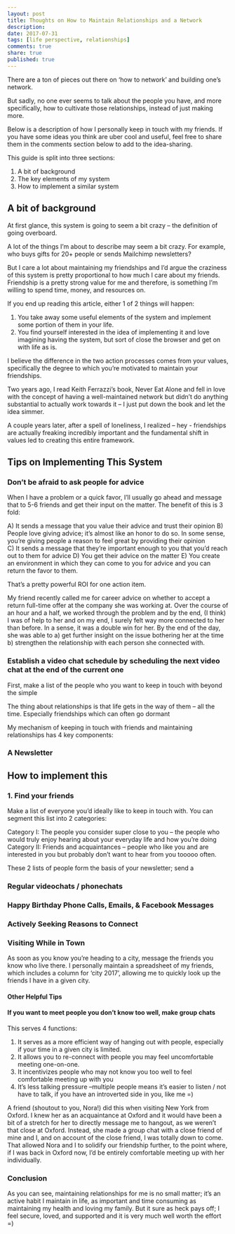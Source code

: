 ```yaml
---
layout: post
title: Thoughts on How to Maintain Relationships and a Network
description: 
date: 2017-07-31
tags: [life perspective, relationships]
comments: true
share: true
published: true
---
```


There are a ton of pieces out there on ‘how to network’ and building one’s network. 

But sadly, no one ever seems to talk about the people you have, and more specifically, how to cultivate those relationships, instead of just making more.

Below is a description of how I personally keep in touch with my friends. If you have some ideas you think are uber cool and useful, feel free to share them in the comments section below to add to the idea-sharing.

This guide is split into three sections: 

1.	A bit of background
2.	The key elements of my system 
3.	How to implement a similar system

## A bit of background

At first glance, this system is going to seem a bit crazy – the definition of going overboard. 

A lot of the things I’m about to describe may seem a bit crazy. For example, who buys gifts for 20+ people or sends Mailchimp newsletters? 

But I care a lot about maintaining my friendships and I’d argue the craziness of this system is pretty proportional to how much I care about my friends.  Friendship is a pretty strong value for me and therefore, is something I’m willing to spend time, money, and resources on. 

If you end up reading this article, either 1 of 2 things will happen: 

1.	You take away some useful elements of the system and implement some portion of them in your life.
2.	You find yourself interested in the idea of implementing it and love imagining having the system, but sort of close the browser and get on with life as is.

I believe the difference in the two action processes comes from your values, specifically the degree to which you’re motivated to maintain your friendships. 

Two years ago, I read Keith Ferrazzi’s book, Never Eat Alone and fell in love with the concept of having a well-maintained network but didn’t do anything substantial to actually work towards it – I just put down the book and let the idea simmer. 

A couple years later, after a spell of loneliness, I realized – hey - friendships are actually freaking incredibly important and the fundamental shift in values led to creating this entire framework. 


## Tips on Implementing This System

### Don’t be afraid to ask people for advice 
When I have a problem or a quick favor, I’ll usually go ahead and message that to 5-6 friends and get their input on the matter. The benefit of this is 3 fold: 

A)	It sends a message that you value their advice and trust their opinion
B)	People love giving advice; it’s almost like an honor to do so. In some sense, you’re giving people a reason to feel great by providing their opinion  
C)	It sends a message that they’re important enough to you that you’d reach out to them for advice
D)	You get their advice on the matter
E)	You create an environment in which they can come to you for advice and you can return the favor to them.

That’s a pretty powerful ROI for one action item. 

My friend recently called me for career advice on whether to accept a return full-time offer at the company she was working at. Over the course of an hour and a half, we worked through the problem and by the end, (I think) I was of help to her and on my end, I surely felt way more connected to her than before. In a sense, it was a double win for her. By the end of the day, she was able to a) get further insight on the issue bothering her at the time b) strengthen the relationship with each person she connected with.  


### Establish a video chat schedule by scheduling the next video chat at the end of the current one

First, make a list of the people who you want to keep in touch with beyond the simple 

The thing about relationships is that life gets in the way of them – all the time. Especially friendships which can often go dormant 


My mechanism of keeping in touch with friends and maintaining relationships has 4 key components:  

### A Newsletter

## How to implement this
### 1. Find your friends

Make a list of everyone you’d ideally like to keep in touch with. You can segment this list into 2 categories: 

Category I: The people you consider super close to you – the people who would truly enjoy hearing about your everyday life and how you’re doing
Category II: Friends and acquaintances – people who like you and are interested in you but probably don’t want to hear from you tooooo often. 

These 2 lists of people form the basis of your newsletter; send a 
### Regular videochats / phonechats 

### Happy Birthday Phone Calls, Emails, & Facebook Messages 

### Actively Seeking Reasons to Connect
	
### Visiting While in Town

As soon as you know you’re heading to a city, message the friends you know who live there. I personally maintain a spreadsheet of my friends, which includes a column for ‘city 2017’, allowing me to quickly look up the friends I have in a given city.  

#### Other Helpful Tips

#### If you want to meet people you don’t know too well, make group chats 

This serves 4 functions:
1.	It serves as a more efficient way of hanging out with people, especially if your time in a given city is limited.
2.	It allows you to re-connect with people you may feel uncomfortable meeting one-on-one. 
3.	It incentivizes people who may not know you too well to feel comfortable meeting up with you
4.	It’s less talking pressure –multiple people means it’s easier to listen / not have to talk, if you have an introverted side in you, like me =) 

A friend (shoutout to you, Nora!) did this when visiting New York from Oxford. I knew her as an acquaintance at Oxford and it would have been a bit of a stretch for her to directly message me to hangout, as we weren’t that close at Oxford.  Instead, she made a group chat with a close friend of mine and I, and on account of the close friend, I was totally down to come. That allowed Nora and I to solidify our friendship further, to the point where, if I was back in Oxford now, I’d be entirely comfortable meeting up with her individually. 

### Conclusion

As you can see, maintaining relationships for me is no small matter; it’s an active habit I maintain in life, as important and time consuming as maintaining my health and loving my family. But it sure as heck pays off; I feel secure, loved, and supported and it is very much well worth the effort =) 

